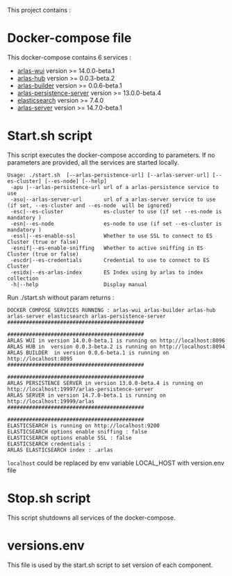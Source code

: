 This project contains :

# Docker-compose file
This docker-compose contains 6 services :
- [arlas-wui](https://github.com/gisaia/ARLAS-wui) version >= 14.0.0-beta.1
- [arlas-hub](https://github.com/gisaia/ARLAS-wui-hub) version >= 0.0.3-beta.2
- [arlas-builder](https://github.com/gisaia/ARLAS-wui-builder) version >= 0.0.6-beta.1
- [arlas-persistence-server](https://github.com/gisaia/ARLAS-persistence) version >= 13.0.0-beta.4
- [elasticsearch](https://github.com/elastic/elasticsearch) version >= 7.4.0
- [arlas-server](https://github.com/gisaia/ARLAS-server) version >= 14.7.0-beta.1

# Start.sh script
This script executes the docker-compose according to parameters.
If no parameters are provided, all the services are started locally.

````
Usage: ./start.sh  [--arlas-persistence-url] [--arlas-server-url] [--es-cluster] [--es-node] [--help]
 -apu |--arlas-persistence-url url of a arlas-persistence service to use
 -asu|--arlas-server-url       url of a arlas-server service to use (if set, --es-cluster and --es-node  will be ignored)
 -esc|--es-cluster             es-cluster to use (if set --es-node is mandatory )
 -esn|--es-node                es-node to use (if set --es-cluster is mandatory ) 
 -essl|--es-enable-ssl         Whether to use SSL to connect to ES Cluster (true or false)
 -esnif|--es-enable-sniffing   Whether to active sniffing in ES Cluster (true or false)
 -escdr|--es-credentials       Credential to use to connect to ES Cluster
 -esidx|--es-arlas-index       ES Index using by arlas to index collection
 -h|--help                     Display manual 
 ````

Run ./start.sh without param returns :

````
DOCKER COMPOSE SERVICES RUNNING : arlas-wui arlas-builder arlas-hub arlas-server elasticsearch arlas-persistence-server
############################################
                                            
############################################
ARLAS WUI in version 14.0.0-beta.1 is running on http://localhost:8096
ARLAS HUB in  version 0.0.3-beta.2 is running on http://localhost:8094
ARLAS BUILDER  in version 0.0.6-beta.1 is running on http://localhost:8095
############################################
                                            
############################################
ARLAS PERSISTENCE SERVER in version 13.0.0-beta.4 is running on http://localhost:19997/arlas-persistence-server
ARLAS SERVER in version 14.7.0-beta.1 is running on http://localhost:19999/arlas
############################################
                                            
############################################
ELASTICSEARCH is running on http://localhost:9200
ELASTICSEARCH options enable sniffing : false
ELASTICSEARCH options enable SSL : false
ELASTICSEARCH credentials :
ARLAS ELASTICSEARCH index : .arlas
````
```localhost``` could be replaced by env variable LOCAL_HOST with version.env file

# Stop.sh script
This script shutdowns all services of the docker-compose.

# versions.env
This file is used by the start.sh script to set version of each component.

